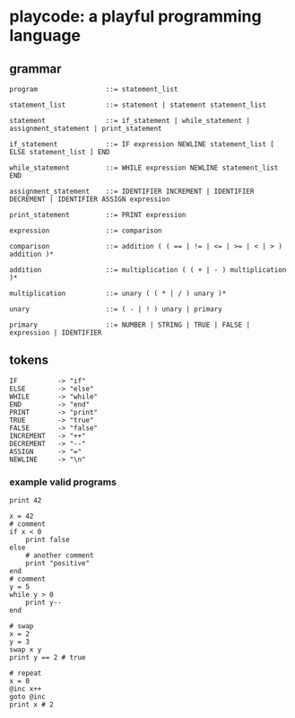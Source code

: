 # playcode: a playful programming language

## grammar

    program                 ::= statement_list

    statement_list          ::= statement | statement statement_list

    statement               ::= if_statement | while_statement | assignment_statement | print_statement

    if_statement            ::= IF expression NEWLINE statement_list [ ELSE statement_list ] END

    while_statement         ::= WHILE expression NEWLINE statement_list END

    assignment_statement    ::= IDENTIFIER INCREMENT | IDENTIFIER DECREMENT | IDENTIFIER ASSIGN expression

    print_statement         ::= PRINT expression

    expression              ::= comparison

    comparison              ::= addition ( ( == | != | <= | >= | < | > ) addition )*

    addition                ::= multiplication ( ( + | - ) multiplication )*

    multiplication          ::= unary ( ( * | / ) unary )*

    unary                   ::= ( - | ! ) unary | primary

    primary                 ::= NUMBER | STRING | TRUE | FALSE | expression | IDENTIFIER

## tokens

    IF          -> "if"
    ELSE        -> "else"
    WHILE       -> "while"
    END         -> "end"
    PRINT       -> "print"
    TRUE        -> "true"
    FALSE       -> "false"
    INCREMENT   -> "++"
    DECREMENT   -> "--"
    ASSIGN      -> "="
    NEWLINE     -> "\n"

### example valid programs

```
print 42
```

```
x = 42
# comment
if x < 0
    print false
else
    # another comment
    print "positive"
end
# comment
y = 5
while y > 0
    print y--
end
```

```
# swap
x = 2
y = 3
swap x y
print y == 2 # true
```

```
# repeat
x = 0
@inc x++
goto @inc
print x # 2
```
